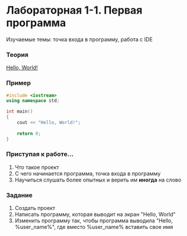 # Лабораторная 1-1. Первая программа   
Изучаемые темы: точка входа в программу, работа с IDE

### Теория
[Hello, World!](https://github.com/StriderAJR/StudentCpp/wiki/Hello,-World!)

### Пример

```C++
#include <iostream>
using namespace std;

int main()
{
    cout << "Hello, World!";
        
    return 0;
}
```

### Приступая к работе...
1. Что такое проект
1. С чего начинается программа, точка входа в программу
1. Научиться слушать более опытных и верить им **иногда** на слово

### Задание
1. Создать проект
1. Написать программу, которая выводит на экран "Hello, World"
1. Изменить программу так, чтобы программа выводила "Hello, %user_name%", где вместо %user_name% вставить свое имя
